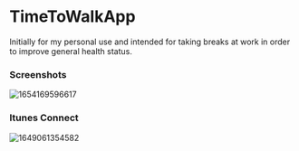 # TimeToWalkApp
Initially for my personal use and intended for taking breaks at work in order to improve general health status.

### Screenshots
![1654169596617](https://user-images.githubusercontent.com/9987502/172898701-085361f1-0661-4b4a-96da-bbb89993f38f.jpeg)

### Itunes Connect
![1649061354582](https://user-images.githubusercontent.com/9987502/172898781-68390716-82c7-4dd8-b7b2-825d7dec8bbc.jpeg)
